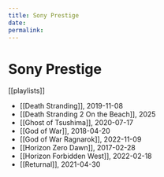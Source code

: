 ```yaml
---
title: Sony Prestige
date: 
permalink: 
---
```


# Sony Prestige

[[playlists]]

* [[Death Stranding]], 2019-11-08
* [[Death Stranding 2 On the Beach]], 2025
* [[Ghost of Tsushima]], 2020-07-17
* [[God of War]], 2018-04-20
* [[God of War Ragnarok]], 2022-11-09
* [[Horizon Zero Dawn]], 2017-02-28
* [[Horizon Forbidden West]], 2022-02-18
* [[Returnal]], 2021-04-30
